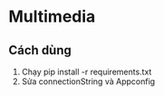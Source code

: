 # Multimedia

## Cách dùng
1. Chạy pip install -r requirements.txt
2. Sửa connectionString và Appconfig
